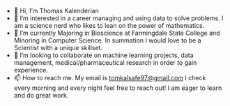 - 👋 Hi, I’m Thomas Kalenderian
- 👀 I’m interested in a career managing and using data to solve problems.  I am a science nerd who likes to lean on the power of mathematics. 
- 🌱 I’m currently Majoring in Bioscience at Farmingdale State College and Minoring in Computer Science.  In summation I would love to be a Scientist with a unique skillset. 
- 💞️ I’m looking to collaborate on machine learning projects, data management, medical/pharmaceutical research in order to gain experience.  
- 📫 How to reach me. My email is tomkalsafe97@gmail.com I check every morning and every night feel free to reach out! I am eager to learn and do great work.

<!---
tomkal97/tomkal97 is a ✨ special ✨ repository because its `README.md` (this file) appears on your GitHub profile.
You can click the Preview link to take a look at your changes.
--->
